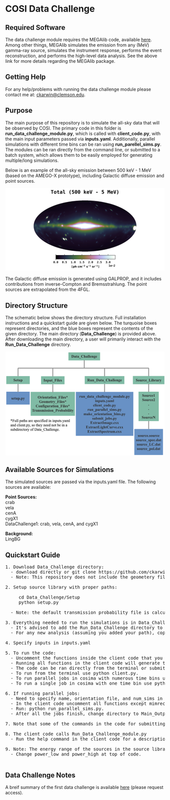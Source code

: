 # COSI Data Challenge

## Required Software <br />
The data challenge module requires the MEGAlib code, available [here](http://megalibtoolkit.com/home.html). Among other things, MEGAlib simulates the emission from any (MeV) gamma-ray source, simulates the instrument response, performs the event reconstruction, and performs the high-level data analysis. See the above link for more details regarding the MEGAlib package.   

## Getting Help <br />
For any help/problems with running the data challenge module please contact me at: ckarwin@clemson.edu. 

## Purpose <br />
The main purpose of this repository is to simulate the all-sky data that will be observed by COSI. The primary code in this folder is **run_data_challenge_module.py**, which is called with **client_code.py**, with the main input parameters passed via **inputs.yaml**. Additionally, parallel simulations with different time bins can be ran using **run_parellel_sims.py**. The modules can be ran directly from the command line, or submitted to a batch system, which allows them to be easily employed for generating multiple/long simulations. 

Below is an example of the all-sky emission between 500 keV - 1 MeV (based on the AMEGO-X prototype), including Galactic diffuse emission and point sources. 

<p align="center">
<img width="700"  src="Images/Total_bin1.png">
</p>

The Galactic diffuse emission is generated using GALPROP, and it includes contributions from inverse-Compton and Bremsstrahlung. The point sources are extrapolated from the 4FGL. 

## Directory Structure <br />
The schematic below shows the directory structure. Full installation instructions and a quickstart guide are given below. The turquoise boxes represent directories, and the blue boxes represent the contents of the given directory. The main directory (**Data_Challenge**) is provided above. After downloading the main directory, a user will primarily interact with the **Run_Data_Challenge** directory.  

<p align="center">
<img width="700"  src="Images/directory_structure_schematic_updated.png">
</p>

## Available Sources for Simulations <br />
The simulated sources are passed via the inputs.yaml file. The following sources are available:

**Point Sources:**  <br />
crab <br />
vela <br /> 
cenA <br />
cygX1 <br />
DataChallenge1: crab, vela, cenA, and cygX1 <br />

**Background:**  <br />
LingBG <br />

## Quickstart Guide <br /> 
<pre>
1. Download Data_Challenge directory:
  - download directly or git clone https://github.com/ckarwin/COSI.git
  - Note: This repository does not include the geometery file. 

2. Setup source library with proper paths:
     
     cd Data_Challenge/Setup
     python setup.py
     
  - Note: the default transmission probability file is calculated for 33 km.
     
3. Everything needed to run the simulations is in Data_Challenge/Run_Data_Challenge </b> 
  - It's advised to add the Run_Data_Challenge directory to your python path.
  - For any new analysis (assuming you added your path), copy the following files to a new analysis directory: client_code.py, inputs.yaml, run_parallel_sims.py, and submit_jobs.py.

4. Specify inputs in inputs.yaml </b>

5. To run the code:  </b>
  - Uncomment the functions inside the client code that you want to run.
  - Running all functions in the client code will generate the output .tra file from mimrec, which will then be passed to COSIpy for analysis.
  - The code can be ran directly from the terminal or submitted to a batch system.
  - To run from the terminal use python client.py.
  - To run parallel jobs in cosima with numerous time bins use python run_parallel_sims.py. 
  - To run a single job in cosima with one time bin use python submit_jobs.py. 

6. If running parallel jobs:
  - Need to specify name, orientation_file, and num_sims in run_parallel_sims.py. 
  - In the client code uncomment all functions except mimrec.
  - Run: python run_parallel_sims.py.  
  - After all the jobs finish, change directory to Main_Output, uncomment just the mimrec function in the client code, then run: python submit_jobs.py.
 
7. Note that some of the commands in the code for submitting jobs will be specific to the cluster. Thus they may need to be modified.

8. The client code calls Run_Data_Challenge_module.py </b>
  - Run the help command in the client code for a description of the function inputs.

9. Note: The energy range of the sources in the source library can easily be modified using Source_Library/Make_Sources/make_sources.py. 
  - Change power_low and power_high at top of code. 

</pre>


## Data Challenge Notes <br />
A breif summary of the first data challenge is available [here](https://drive.google.com/file/d/1bDn6k3iBfiyQPoHRUr7oziV0Hsx6V0Wy/view?usp=sharing) (please request access).
